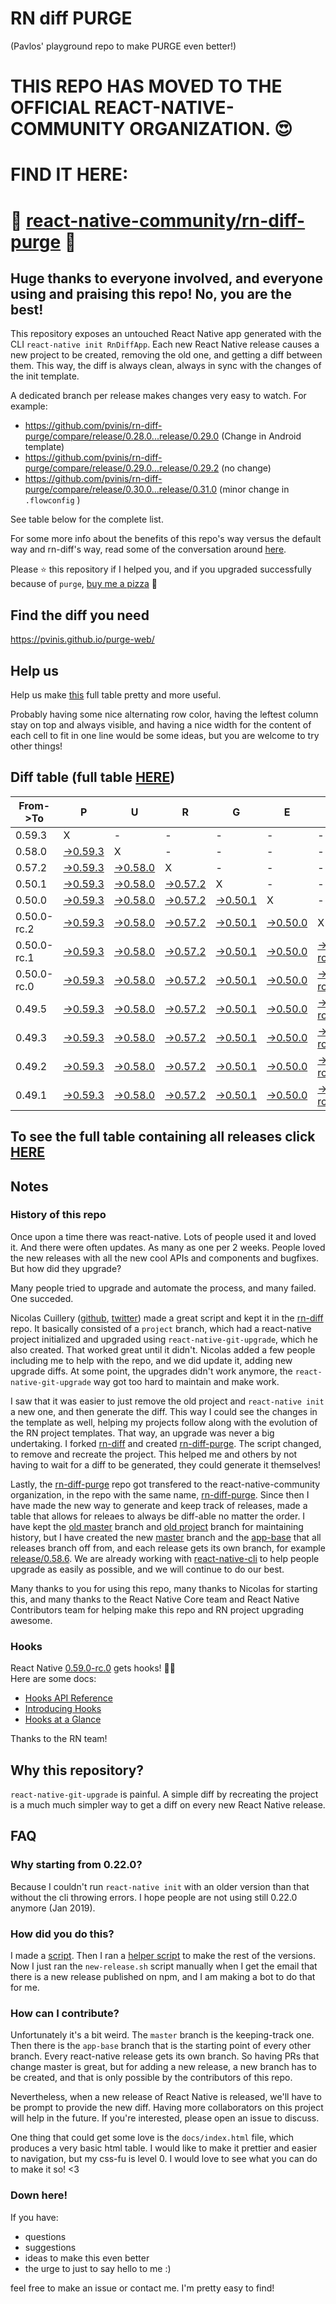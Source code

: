 # RN diff PURGE
(Pavlos' playground repo to make PURGE even better!)

# THIS REPO HAS MOVED TO THE OFFICIAL REACT-NATIVE-COMMUNITY ORGANIZATION. 😍
# FIND IT HERE:  
# 💪 [react-native-community/rn-diff-purge](https://github.com/react-native-community/rn-diff-purge) 🎉
## Huge thanks to everyone involved, and everyone using and praising this repo! No, you are the best!

This repository exposes an untouched React Native app generated with the CLI
`react-native init RnDiffApp`. Each new React Native release causes a new project to be created, removing the old one, and getting a diff between them. This way, the diff is always clean, always in sync with the changes of the init template.

A dedicated branch per release makes changes very easy
to watch. For example:

* https://github.com/pvinis/rn-diff-purge/compare/release/0.28.0...release/0.29.0
(Change in Android template)
* https://github.com/pvinis/rn-diff-purge/compare/release/0.29.0...release/0.29.2
(no change)
* https://github.com/pvinis/rn-diff-purge/compare/release/0.30.0...release/0.31.0
(minor change in `.flowconfig` )

See table below for the complete list.

For some more info about the benefits of this repo's way versus the default way and rn-diff's way, read some of the conversation around [here](https://github.com/react-native-community/discussions-and-proposals/issues/68#issuecomment-452227478).

Please :star: this repository if I helped you, and if you upgraded successfully because of `purge`, [buy me a pizza](https://www.buymeacoffee.com/DGWwHVZ4s) :pizza:

## Find the diff you need
https://pvinis.github.io/purge-web/

## Help us
Help us make [this](https://pvinis.github.io/rn-diff-purge) full table pretty and more useful.

Probably having some nice alternating row color, having the leftest column stay on top and always visible, and having a nice width for the content of each cell to fit in one line would be some ideas, but you are welcome to try other things!

## Diff table (full table [HERE](https://pvinis.github.io/rn-diff-purge))

| From->To    | P                                                                                               | U                                                                                               | R                                                                                               | G                                                                                               | E                                                                                               |                                                                                                           | T                                                                                                         | I                                                                                                    | M                                                                                          | E                                                                                          | !                                                                                          | !   |
| ----------- | ----------------------------------------------------------------------------------------------- | ----------------------------------------------------------------------------------------------- | ----------------------------------------------------------------------------------------------- | ----------------------------------------------------------------------------------------------- | ----------------------------------------------------------------------------------------------- | --------------------------------------------------------------------------------------------------------- | --------------------------------------------------------------------------------------------------------- | ---------------------------------------------------------------------------------------------------- | ------------------------------------------------------------------------------------------ | ------------------------------------------------------------------------------------------ | ------------------------------------------------------------------------------------------ | --- |
| 0.59.3      | X                                                                                               | -                                                                                               | -                                                                                               | -                                                                                               | -                                                                                               | -                                                                                                         | -                                                                                                         | -                                                                                                    | -                                                                                          | -                                                                                          | -                                                                                          | -   |
| 0.58.0      | [->0.59.3](https://github.com/pvinis/rn-diff-purge/compare/release/0.58.0..release/0.59.3)      | X                                                                                               | -                                                                                               | -                                                                                               | -                                                                                               | -                                                                                                         | -                                                                                                         | -                                                                                                    | -                                                                                          | -                                                                                          | -                                                                                          | -   |
| 0.57.2      | [->0.59.3](https://github.com/pvinis/rn-diff-purge/compare/release/0.57.2..release/0.59.3)      | [->0.58.0](https://github.com/pvinis/rn-diff-purge/compare/release/0.57.2..release/0.58.0)      | X                                                                                               | -                                                                                               | -                                                                                               | -                                                                                                         | -                                                                                                         | -                                                                                                    | -                                                                                          | -                                                                                          | -                                                                                          | -   |
| 0.50.1      | [->0.59.3](https://github.com/pvinis/rn-diff-purge/compare/release/0.50.1..release/0.59.3)      | [->0.58.0](https://github.com/pvinis/rn-diff-purge/compare/release/0.50.1..release/0.58.0)      | [->0.57.2](https://github.com/pvinis/rn-diff-purge/compare/release/0.50.1..release/0.57.2)      | X                                                                                               | -                                                                                               | -                                                                                                         | -                                                                                                         | -                                                                                                    | -                                                                                          | -                                                                                          | -                                                                                          | -   |
| 0.50.0      | [->0.59.3](https://github.com/pvinis/rn-diff-purge/compare/release/0.50.0..release/0.59.3)      | [->0.58.0](https://github.com/pvinis/rn-diff-purge/compare/release/0.50.0..release/0.58.0)      | [->0.57.2](https://github.com/pvinis/rn-diff-purge/compare/release/0.50.0..release/0.57.2)      | [->0.50.1](https://github.com/pvinis/rn-diff-purge/compare/release/0.50.0..release/0.50.1)      | X                                                                                               | -                                                                                                         | -                                                                                                         | -                                                                                                    | -                                                                                          | -                                                                                          | -                                                                                          | -   |
| 0.50.0-rc.2 | [->0.59.3](https://github.com/pvinis/rn-diff-purge/compare/release/0.50.0-rc.2..release/0.59.3) | [->0.58.0](https://github.com/pvinis/rn-diff-purge/compare/release/0.50.0-rc.2..release/0.58.0) | [->0.57.2](https://github.com/pvinis/rn-diff-purge/compare/release/0.50.0-rc.2..release/0.57.2) | [->0.50.1](https://github.com/pvinis/rn-diff-purge/compare/release/0.50.0-rc.2..release/0.50.1) | [->0.50.0](https://github.com/pvinis/rn-diff-purge/compare/release/0.50.0-rc.2..release/0.50.0) | X                                                                                                         | -                                                                                                         | -                                                                                                    | -                                                                                          | -                                                                                          | -                                                                                          | -   |
| 0.50.0-rc.1 | [->0.59.3](https://github.com/pvinis/rn-diff-purge/compare/release/0.50.0-rc.1..release/0.59.3) | [->0.58.0](https://github.com/pvinis/rn-diff-purge/compare/release/0.50.0-rc.1..release/0.58.0) | [->0.57.2](https://github.com/pvinis/rn-diff-purge/compare/release/0.50.0-rc.1..release/0.57.2) | [->0.50.1](https://github.com/pvinis/rn-diff-purge/compare/release/0.50.0-rc.1..release/0.50.1) | [->0.50.0](https://github.com/pvinis/rn-diff-purge/compare/release/0.50.0-rc.1..release/0.50.0) | [->0.50.0-rc.2](https://github.com/pvinis/rn-diff-purge/compare/release/0.50.0-rc.1..release/0.50.0-rc.2) | X                                                                                                         | -                                                                                                    | -                                                                                          | -                                                                                          | -                                                                                          | -   |
| 0.50.0-rc.0 | [->0.59.3](https://github.com/pvinis/rn-diff-purge/compare/release/0.50.0-rc.0..release/0.59.3) | [->0.58.0](https://github.com/pvinis/rn-diff-purge/compare/release/0.50.0-rc.0..release/0.58.0) | [->0.57.2](https://github.com/pvinis/rn-diff-purge/compare/release/0.50.0-rc.0..release/0.57.2) | [->0.50.1](https://github.com/pvinis/rn-diff-purge/compare/release/0.50.0-rc.0..release/0.50.1) | [->0.50.0](https://github.com/pvinis/rn-diff-purge/compare/release/0.50.0-rc.0..release/0.50.0) | [->0.50.0-rc.2](https://github.com/pvinis/rn-diff-purge/compare/release/0.50.0-rc.0..release/0.50.0-rc.2) | [->0.50.0-rc.1](https://github.com/pvinis/rn-diff-purge/compare/release/0.50.0-rc.0..release/0.50.0-rc.1) | X                                                                                                    | -                                                                                          | -                                                                                          | -                                                                                          | -   |
| 0.49.5      | [->0.59.3](https://github.com/pvinis/rn-diff-purge/compare/release/0.49.5..release/0.59.3)      | [->0.58.0](https://github.com/pvinis/rn-diff-purge/compare/release/0.49.5..release/0.58.0)      | [->0.57.2](https://github.com/pvinis/rn-diff-purge/compare/release/0.49.5..release/0.57.2)      | [->0.50.1](https://github.com/pvinis/rn-diff-purge/compare/release/0.49.5..release/0.50.1)      | [->0.50.0](https://github.com/pvinis/rn-diff-purge/compare/release/0.49.5..release/0.50.0)      | [->0.50.0-rc.2](https://github.com/pvinis/rn-diff-purge/compare/release/0.49.5..release/0.50.0-rc.2)      | [->0.50.0-rc.1](https://github.com/pvinis/rn-diff-purge/compare/release/0.49.5..release/0.50.0-rc.1)      | [->0.50.0-rc.0](https://github.com/pvinis/rn-diff-purge/compare/release/0.49.5..release/0.50.0-rc.0) | X                                                                                          | -                                                                                          | -                                                                                          | -   |
| 0.49.3      | [->0.59.3](https://github.com/pvinis/rn-diff-purge/compare/release/0.49.3..release/0.59.3)      | [->0.58.0](https://github.com/pvinis/rn-diff-purge/compare/release/0.49.3..release/0.58.0)      | [->0.57.2](https://github.com/pvinis/rn-diff-purge/compare/release/0.49.3..release/0.57.2)      | [->0.50.1](https://github.com/pvinis/rn-diff-purge/compare/release/0.49.3..release/0.50.1)      | [->0.50.0](https://github.com/pvinis/rn-diff-purge/compare/release/0.49.3..release/0.50.0)      | [->0.50.0-rc.2](https://github.com/pvinis/rn-diff-purge/compare/release/0.49.3..release/0.50.0-rc.2)      | [->0.50.0-rc.1](https://github.com/pvinis/rn-diff-purge/compare/release/0.49.3..release/0.50.0-rc.1)      | [->0.50.0-rc.0](https://github.com/pvinis/rn-diff-purge/compare/release/0.49.3..release/0.50.0-rc.0) | [->0.49.5](https://github.com/pvinis/rn-diff-purge/compare/release/0.49.3..release/0.49.5) | X                                                                                          | -                                                                                          | -   |
| 0.49.2      | [->0.59.3](https://github.com/pvinis/rn-diff-purge/compare/release/0.49.2..release/0.59.3)      | [->0.58.0](https://github.com/pvinis/rn-diff-purge/compare/release/0.49.2..release/0.58.0)      | [->0.57.2](https://github.com/pvinis/rn-diff-purge/compare/release/0.49.2..release/0.57.2)      | [->0.50.1](https://github.com/pvinis/rn-diff-purge/compare/release/0.49.2..release/0.50.1)      | [->0.50.0](https://github.com/pvinis/rn-diff-purge/compare/release/0.49.2..release/0.50.0)      | [->0.50.0-rc.2](https://github.com/pvinis/rn-diff-purge/compare/release/0.49.2..release/0.50.0-rc.2)      | [->0.50.0-rc.1](https://github.com/pvinis/rn-diff-purge/compare/release/0.49.2..release/0.50.0-rc.1)      | [->0.50.0-rc.0](https://github.com/pvinis/rn-diff-purge/compare/release/0.49.2..release/0.50.0-rc.0) | [->0.49.5](https://github.com/pvinis/rn-diff-purge/compare/release/0.49.2..release/0.49.5) | [->0.49.3](https://github.com/pvinis/rn-diff-purge/compare/release/0.49.2..release/0.49.3) | X                                                                                          | -   |
| 0.49.1      | [->0.59.3](https://github.com/pvinis/rn-diff-purge/compare/release/0.49.1..release/0.59.3)      | [->0.58.0](https://github.com/pvinis/rn-diff-purge/compare/release/0.49.1..release/0.58.0)      | [->0.57.2](https://github.com/pvinis/rn-diff-purge/compare/release/0.49.1..release/0.57.2)      | [->0.50.1](https://github.com/pvinis/rn-diff-purge/compare/release/0.49.1..release/0.50.1)      | [->0.50.0](https://github.com/pvinis/rn-diff-purge/compare/release/0.49.1..release/0.50.0)      | [->0.50.0-rc.2](https://github.com/pvinis/rn-diff-purge/compare/release/0.49.1..release/0.50.0-rc.2)      | [->0.50.0-rc.1](https://github.com/pvinis/rn-diff-purge/compare/release/0.49.1..release/0.50.0-rc.1)      | [->0.50.0-rc.0](https://github.com/pvinis/rn-diff-purge/compare/release/0.49.1..release/0.50.0-rc.0) | [->0.49.5](https://github.com/pvinis/rn-diff-purge/compare/release/0.49.1..release/0.49.5) | [->0.49.3](https://github.com/pvinis/rn-diff-purge/compare/release/0.49.1..release/0.49.3) | [->0.49.2](https://github.com/pvinis/rn-diff-purge/compare/release/0.49.1..release/0.49.2) | X   |

## To see the full table containing all releases click [HERE](https://pvinis.github.io/rn-diff-purge)

## Notes

### History of this repo

Once upon a time there was react-native. Lots of people used it and loved it. And there were often updates. As many as one per 2 weeks. People loved the new releases with all the new cool APIs and components and bugfixes. But how did they upgrade?

Many people tried to upgrade and automate the process, and many failed. One succeded.

Nicolas Cuillery ([github](https://github.com/ncuillery), [twitter](https://twitter.com/ncuillery)) made a great script and kept it in the [rn-diff](https://github.com/ncuillery/rn-diff) repo. It basically consisted of a `project` branch, which had a react-native project initialized and upgraded using `react-native-git-upgrade`, which he also created. That worked great until it didn't. Nicolas added a few people including me to help with the repo, and we did update it, adding new upgrade diffs. At some point, the upgrades didn't work anymore, the `react-native-git-upgrade` way got too hard to maintain and make work.

I saw that it was easier to just remove the old project and `react-native init` a new one, and then generate the diff. This way I could see the changes in the template as well, helping my projects follow along with the evolution of the RN project templates. That way, an upgrade was never a big undertaking. I forked [rn-diff](https://github.com/ncuillery/rn-diff) and created [rn-diff-purge](https://github.com/pvinis/rn-diff-purge). The script changed, to remove and recreate the project. This helped me and others by not having to wait for a diff to be generated, they could generate it themselves!

Lastly, the [rn-diff-purge](https://github.com/pvinis/rn-diff-purge) repo got transfered to the react-native-community organization, in the repo with the same name, [rn-diff-purge](https://github.com/react-native-community/rn-diff-purge). Since then I have made the new way to generate and keep track of releases, made a table that allows for releaes to always be diff-able no matter the order. I have kept the [old master](https://github.com/pvinis/rn-diff-purge/tree/old/master) branch and [old project](https://github.com/pvinis/rn-diff-purge/tree/old/project) branch for maintaining history, but I have created the new [master](https://github.com/pvinis/rn-diff-purge/tree/master) branch and the [app-base](https://github.com/pvinis/rn-diff-purge/tree/app-base) that all releases branch off from, and each release gets its own branch, for example [release/0.58.6](https://github.com/pvinis/rn-diff-purge/tree/release/0.58.6). We are already working with [react-native-cli](https://github.com/react-native-community/react-native-cli) to help people upgrade as easily as possible, and we will continue to do our best.

Many thanks to you for using this repo, many thanks to Nicolas for starting this, and many thanks to the React Native Core team and React Native Contributors team for helping make this repo and RN project upgrading awesome.

### Hooks
React Native [0.59.0-rc.0](https://github.com/pvinis/rn-diff-purge#version-changes) gets hooks! 🎉🥳  
Here are some docs:
- [Hooks API Reference](https://reactjs.org/docs/hooks-reference.html)
- [Introducing Hooks](https://reactjs.org/docs/hooks-intro.html)
- [Hooks at a Glance](https://reactjs.org/docs/hooks-overview.html)

Thanks to the RN team!

## Why this repository?
`react-native-git-upgrade` is painful. A simple diff by recreating the project is a much much simpler way to get a diff on every new React Native release.

## FAQ

### Why starting from 0.22.0?

Because I couldn't run `react-native init` with an older version than that without the cli throwing errors. I hope people are not using still 0.22.0 anymore (Jan 2019).

### How did you do this?

I made a [script](https://github.com/pvinis/rn-diff-purge/blob/master/new-release.sh). Then I ran a [helper script](https://github.com/pvinis/rn-diff-purge/blob/master/new-release.sh) to make the rest of the versions.
Now I just ran the `new-release.sh` script manually when I get the email that there is a new release published on npm, and I am making a bot to do that for me.

### How can I contribute?

Unfortunately it's a bit weird. The `master` branch is the keeping-track one. Then there is the `app-base` branch that is the starting point of every other branch. Every react-native release gets its own branch. So having PRs that change master is great, but for adding a new release, a new branch has to be created, and that is only possible by the contributors of this repo.

Nevertheless, when a new release of React Native is released, we'll have to be prompt to provide
the new diff. Having more collaborators on this project will help in the future. If you're interested, please open an issue to discuss.

One thing that could get some love is the `docs/index.html` file, which produces a very basic html table. I would like to make it prettier and easier to navigation, but my css-fu is level 0. I would love to see what you can do to make it so! <3

### Down here!

If you have: 
- questions
- suggestions
- ideas to make this even better
- the urge to just to say hello to me :)

feel free to make an issue or contact me. I'm pretty easy to find!
